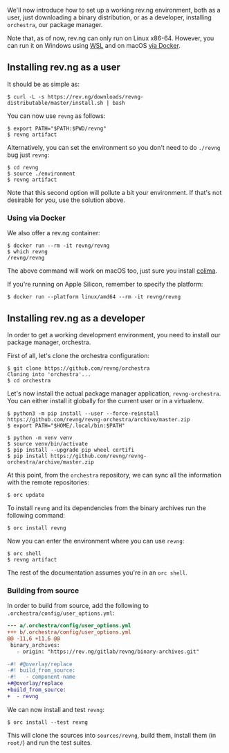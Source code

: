 We'll now introduce how to set up a working rev.ng environment, both as a user, just downloading a binary distribution, or as a developer, installing `orchestra`, our package manager.

Note that, as of now, rev.ng can only run on Linux x86-64.
However, you can run it on Windows using [WSL](https://learn.microsoft.com/en-us/windows/wsl/install) and on macOS [via Docker](#docker).

## Installing rev.ng as a user

It should be as simple as:

```{bash notest}
$ curl -L -s https://rev.ng/downloads/revng-distributable/master/install.sh | bash
```

You can now use `revng` as follows:

```{bash notest}
$ export PATH="$PATH:$PWD/revng"
$ revng artifact
```

Alternatively, you can set the environment so you don't need to do `./revng` bug just `revng`:

```{bash notest}
$ cd revng
$ source ./environment
$ revng artifact
```

Note that this second option will pollute a bit your environment. If that's not desirable for you, use the solution above.

### <a name="docker"></a>Using via Docker

We also offer a rev.ng container:

```{bash notest}
$ docker run --rm -it revng/revng
$ which revng
/revng/revng
```

The above command will work on macOS too, just sure you install [colima](https://github.com/abiosoft/colima).

If you're running on Apple Silicon, remember to specify the platform:

```{bash notest}
$ docker run --platform linux/amd64 --rm -it revng/revng
```

## Installing rev.ng as a developer

In order to get a working development environment, you need to install our package manager, orchestra.

First of all, let's clone the orchestra configuration:

```{bash noorchestra}
$ git clone https://github.com/revng/orchestra
Cloning into 'orchestra'...
$ cd orchestra
```

Let's now install the actual package manager application, `revng-orchestra`.
<br />You can either install it globally for the current user or in a virtualenv.

```{bash notest title="Install globally for the current user"}
$ python3 -m pip install --user --force-reinstall https://github.com/revng/revng-orchestra/archive/master.zip
$ export PATH="$HOME/.local/bin:$PATH"
```

```{bash title="Install in a virtualenv" notest}
$ python -m venv venv
$ source venv/bin/activate
$ pip install --upgrade pip wheel certifi
$ pip install https://github.com/revng/revng-orchestra/archive/master.zip
```

At this point, from the `orchestra` repository, we can sync all the information with the remote repositories:

```{bash silent}
$ orc update
```

To install `revng` and its dependencies from the binary archives run the following command:

```{bash notest}
$ orc install revng
```

Now you can enter the environment where you can use `revng`:

```{bash notest}
$ orc shell
$ revng artifact
```

The rest of the documentation assumes you're in an `orc shell`.

### Building from source

In order to build from source, add the following to `.orchestra/config/user_options.yml`:

```diff
--- a/.orchestra/config/user_options.yml
+++ b/.orchestra/config/user_options.yml
@@ -11,6 +11,6 @@
 binary_archives:
   - origin: "https://rev.ng/gitlab/revng/binary-archives.git"

-#! #@overlay/replace
-#! build_from_source:
-#!   - component-name
+#@overlay/replace
+build_from_source:
+  - revng
```

We can now install and test `revng`:

```{bash notest}
$ orc install --test revng
```

This will clone the sources into `sources/revng`, build them, install them (in `root/`) and run the test suites.
